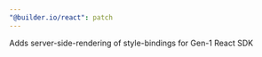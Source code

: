 ```yaml
---
"@builder.io/react": patch
---
```


Adds server-side-rendering of style-bindings for Gen-1 React SDK

